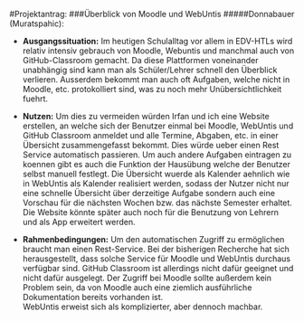 #Projektantrag:
###Überblick von Moodle und WebUntis
#####Donnabauer (Muratspahic):



+ **Ausgangssituation:** Im heutigen Schulalltag vor allem in EDV-HTLs wird relativ intensiv gebrauch von Moodle, Webuntis und manchmal auch von GitHub-Classroom gemacht. 
  Da diese Plattformen voneinander unabhängig sind kann man als Schüler/Lehrer schnell den Überblick verlieren. Ausserdem bekommt man auch oft Aufgaben, welche nicht 
  in Moodle, etc. protokolliert sind, was zu noch mehr Unübersichtlichkeit fuehrt.

+ **Nutzen:**  Um dies zu vermeiden würden Irfan und ich eine Website erstellen, an welche sich der Benutzer einmal bei Moodle, WebUntis und GitHub Classroom anmeldet und alle Termine, Abgaben, etc. in 
  einer Übersicht zusammengefasst bekommt. Dies würde ueber einen Rest Service automatisch passieren. Um auch andere Aufgaben eintragen zu koennen gibt es auch die 
  Funktion der Hausübung welche der Benutzer selbst manuell festlegt. Die Übersicht wuerde als Kalender aehnlich wie in WebUntis als Kalender realisiert werden, sodass der Nutzer nicht nur eine schnelle
  Übersicht über derzeitige Aufgabe sondern auch eine Vorschau für die nächsten Wochen bzw. das nächste Semester erhaltet. Die Website könnte später auch noch für die Benutzung von Lehrern und als App erweitert werden.
  
+ **Rahmenbedingungen:** Um den automatischen Zugriff zu ermöglichen braucht man einen Rest-Service. Bei der bisherigen Recherche hat sich herausgestellt, dass solche Service für Moodle und WebUntis durchaus verfügbar sind.
  GitHub Classroom ist allerdings nicht dafür geeignet und nicht dafür ausgelegt. Der Zugriff bei Moodle sollte außerdem kein Problem sein, da von Moodle auch eine ziemlich ausführliche Dokumentation bereits vorhanden ist.  
  WebUntis erweist sich als komplizierter, aber dennoch machbar.
  
  
